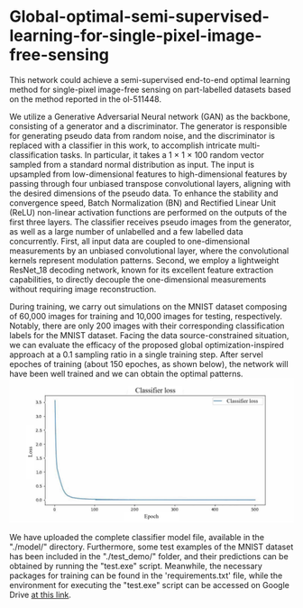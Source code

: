 # Global-optimal-semi-supervised-learning-for-single-pixel-image-free-sensing
This network could achieve a semi-supervised end-to-end optimal learning method for single-pixel image-free sensing on part-labelled datasets based on the method reported in the ol-511448.

We utilize a Generative Adversarial Neural network (GAN) as the backbone, consisting of a generator and a discriminator. The generator is responsible for generating pseudo data from random noise, and the discriminator is replaced with a classifier in this work, to accomplish intricate multi-classification tasks. In particular, it takes a 1 × 1 × 100 random vector sampled from a standard normal distribution as input. The input is upsampled from low-dimensional features to high-dimensional features by passing through four unbiased transpose convolutional layers, aligning with the desired dimensions of the pseudo data. To enhance the stability and convergence speed, Batch Normalization (BN) and Rectified Linear Unit (ReLU) non-linear activation functions are performed on the outputs of the first three layers. The classifier receives pseudo images from the generator, as well as a large number of unlabelled and a few labelled data concurrently. First, all input data are coupled to one-dimensional measurements by an unbiased convolutional layer, where the convolutional kernels represent modulation patterns. Second, we employ a lightweight ResNet_18 decoding network, known for its excellent feature extraction capabilities, to directly decouple the one-dimensional measurements without requiring image reconstruction.

During training, we carry out simulations on the MNIST dataset composing of 60,000 images for training and 10,000 images for testing, respectively. Notably, there are only 200 images with their corresponding classification labels for the MNIST dataset. Facing the data source-constrained situation, we can evaluate the efficacy of the proposed global optimization-inspired approach at a 0.1 sampling ratio in a single training step. After servel epoches of training (about 150 epoches, as shown below), the network will have been well trained and we can obtain the optimal patterns.
![image](lossC.png)

We have uploaded the complete classifier model file, available in the "./model/" directory. Furthermore, some test examples of the MNIST dataset has been included in the "./test_demo/" folder, and their predictions can be obtained by running the "test.exe" script. Meanwhile, the necessary packages for training can be found in the 'requirements.txt' file, while the environment for executing the "test.exe" script can be accessed on Google Drive [at this link](https://drive.google.com/drive/folders/1mcL-4IubVNP545yk0lJfohDTeNTQkfCO?usp=sharing).
